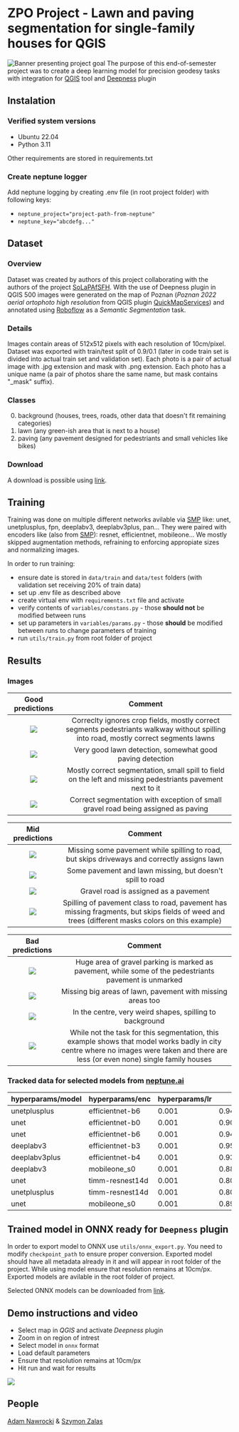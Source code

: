# ZPO Project - Lawn and paving segmentation for single-family houses for QGIS
![Banner presenting project goal](img/banner.png)
The purpose of this end-of-semester project was to create a deep learning model for precision geodesy tasks with integration for [QGIS](https://qgis.org/) tool and [Deepness](https://qgis-plugin-deepness.readthedocs.io/en/latest/) plugin


## Instalation
### Verified system versions
 - Ubuntu 22.04
 - Python 3.11

Other requirements are stored in requirements.txt

### Create neptune logger
Add neptune logging by  creating .env file (in root project folder) with following keys:
- `neptune_project="project-path-from-neptune"`
- `neptune_key="abcdefg..."`

## Dataset
### Overview
Dataset was created by authors of this project collaborating with the authors of the project [SoLaPAfSFH](https://github.com/2acholsk1/SoLaPAfSFH). With the use of Deepness plugin in QGIS 500 images were generated on the map of Poznan (_Poznan 2022 aerial ortophoto high resolution_ from QGIS plugin [QuickMapServices](https://plugins.qgis.org/plugins/quick_map_services/)) and annotated using [Roboflow](https://roboflow.com/) as a _Semantic Segmentation_ task. 
### Details
Images contain areas of 512x512 pixels with each resolution of 10cm/pixel.
Dataset was exported with train/test split of 0.9/0.1 (later in code train set is divided into actual train set and validation set). Each photo is a pair of actual image with .jpg extension and mask with .png extension. Each photo has a unique name (a pair of photos share the same name, but mask contains "_mask" suffix).
### Classes
0) background (houses, trees, roads, other data that doesn't fit remaining categories)
1) lawn (any green-ish area that is next to a house)
2) paving (any pavement designed for pedestriants and small vehicles like bikes)
### Download
A download is possible using [link](https://drive.google.com/file/d/1uWxtacHCtEi_7q6kJ38pOd25-AFzanHp/view?usp=sharing).


## Training
Training was done on multiple different networks avilable via [SMP](https://github.com/qubvel-org/segmentation_models.pytorch) like: unet, unetplusplus, fpn, deeplabv3, deeplabv3plus, pan... They were paired with encoders like (also from [SMP](https://smp.readthedocs.io/en/latest/encoders.html)): resnet, efficientnet, mobileone... We mostly skipped augmentation methods, refraining to enforcing appropiate sizes and normalizing images.

In order to run training:
- ensure date is stored in `data/train` and `data/test` folders (with validation set receiving 20% of train data)
- set up .env file as described above
- create virtual env with `requirements.txt` file and activate
- verify contents of `variables/constans.py` - those **should not** be modified between runs
- set up parameters in `variables/params.py` - those **should** be modified between runs to change parameters of training
- run `utils/train.py` from root folder of project


## Results
### Images
Good predictions            |  Comment
:-------------------------:|:-------------------------:
![](img/good2.png)  |  Correclty ignores crop fields, mostly correct segments pedestriants walkway without spilling into road, mostly correct segments lawns
![](img/good3.png)  |  Very good lawn detection, somewhat good paving detection
![](img/good4.png)  |  Mostly correct segmentation, small spill to field on the left and missing pedestriants pavement next to it
![](img/good5.png)  |  Correct segmentation with exception of small gravel road being assigned as paving

Mid predictions            |  Comment
:-------------------------:|:-------------------------:
![](img/mid1.png)  |  Missing some pavement while spilling to road, but skips driveways and correctly assigns lawn
![](img/mid2.png)  |  Some pavement and lawn missing, but doesn't spill to road
![](img/mid3.png)  |  Gravel road is assigned as a pavement
![](img/mid4.png)  |  Spilling of pavement class to road, pavement has missing fragments, but skips fields of weed and trees (different masks colors on this example)


Bad predictions            |  Comment
:-------------------------:|:-------------------------:
![](img/bad1.png)  |  Huge area of gravel parking is marked as pavement, while some of the pedestriants pavement is unmarked
![](img/bad2.png)  |  Missing big areas of lawn, pavement with missing areas too
![](img/bad3.png)  | In the centre, very weird shapes, spilling to background
![](img/bad4.png)  |  While not the task for this segmentation, this example shows that model works badly in city centre where no images were taken and there are less (or even none) single family houses

### Tracked data for selected models from [neptune.ai](neptune.ai)

|hyperparams/model|hyperparams/enc|hyperparams/lr|train_iou (max)   |val_iou (max)     |test_iou (max)     |epoch|
|-----------------|---------------|--------------|------------------|------------------|-------------------|-----|
|unetplusplus     |efficientnet-b6|0.001         |0.9416207671165466|0.5701940059661865|0.5755499005317688 |47.0 |
|unet             |efficientnet-b0|0.001         |0.9027917385101318|0.5618157386779785|0.575025200843811  |53.0 |
|unet             |efficientnet-b6|0.001         |0.9413277506828308|0.5517038702964783|0.5732433199882507 |56.0 |
|deeplabv3        |efficientnet-b3|0.001         |0.9576275944709778|0.5518802404403687|0.564145565032959  |74.0 |
|deeplabv3plus    |efficientnet-b4|0.001         |0.9370303750038147|0.5376648306846619|0.5591127872467041 |42.0 |
|deeplabv3        |mobileone_s0   |0.001         |0.8827603459358215|0.5226636528968811|0.5243299007415771 |38.0 |
|unet             |timm-resnest14d|0.001         |0.8033912181854248|0.5084628462791443|0.5201904773712158 |50.0 |
|unetplusplus     |timm-resnest14d|0.001         |0.8036372661590576|0.5073378086090088|0.5161973834037781 |54.0 |
|unet             |mobileone_s0   |0.001         |0.8989769816398621|0.4465845823287964|0.42361971735954285|37.0 |



## Trained model in ONNX ready for `Deepness` plugin
In order to export model to ONNX use `utils/onnx_export.py`. You need to modify `checkpoint_path` to ensure proper conversion. Exported model should have all metadata already in it and will appear in root folder of the project.
While using model ensure that resolution remains at 10cm/px.
Exported models are avilable in the root folder of project.

Selected ONNX models can be downloaded from [link](https://drive.google.com/file/d/1OQCPB2GEueLkcQ2xIJ1Ji8A45A4fJt9w/view?usp=sharing).

## Demo instructions and video
- Select map in _QGIS_ and activate _Deepness_ plugin
- Zoom in on region of intrest
- Select model in `onnx` format
- Load default parameters
- Ensure that resolution remains at 10cm/px
- Hit run and wait for results


![](img/tutorial.gif)


## People
[Adam Nawrocki](https://github.com/AdamTheStudent) & [Szymon Zalas](https://github.com/szymonzalas)
